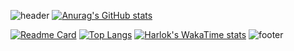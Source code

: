 ![header](https://capsule-render.vercel.app/api?type=venom&color=2b90d9&height=200&section=header&text=Gi_Mo&fontSize=30&fontColor=d9e1e8)
[![Anurag's GitHub stats](https://github-readme-stats.vercel.app/api?username=JiSangChoe&show_icons=true&theme=rose_pine)](https://github.com/JiSangChoe)

[![Readme Card](https://github-readme-stats.vercel.app/api/pin/?username=JiSangChoe&repo=Java_basic)](https://github.com/JiSangChoe/Java_basic)
[![Top Langs](https://github-readme-stats.vercel.app/api/top-langs/?username=JiSangChoe)](https://github.com/JiSangChoe)
[![Harlok's WakaTime stats](https://github-readme-stats.vercel.app/api/wakatime?username=JiSangChoe)](https://github.com/JiSangChoe)
![footer](https://capsule-render.vercel.app/api?type=soft&color=9baec8&height=100&section=footer)
